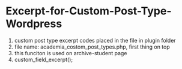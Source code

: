 # Excerpt-for-Custom-Post-Type-Wordpress
1. custom post type excerpt codes placed in the file in plugin folder 
2. file name: academia_costom_post_types.php, first thing on top
3. this funciton is used on archive-student page 
4. custom_field_excerpt();
